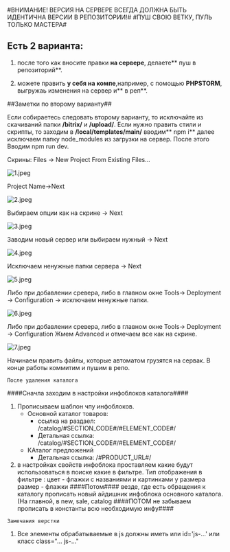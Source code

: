 #ВНИМАНИЕ! ВЕРСИЯ НА СЕРВЕРЕ ВСЕГДА ДОЛЖНА БЫТЬ ИДЕНТИЧНА ВЕРСИИ В РЕПОЗИТОРИИ!#
#ПУШ СВОЮ ВЕТКУ, ПУЛЬ ТОЛЬКО МАСТЕРА#
## Есть 2 варианта: ##

1) после того как вносите правки **на сервере**, делаете** пуш  в репозиторий**. 

2) можете править **у себя на компе**,например, с помощью **PHPSTORM**, выгружаь изменения на сервер и** в реп**. 


##Заметки по второму варианту##

Если собираетесь следовать второму варианту, то исключайте из скачиваний папки **/bitrix/** и **/upload/**. 
Если нужно править стили и скрипты, то заходим в **/local/templates/main/** вводим** npm i** далее исключаем папку node_modules из загрузки на сервер. После этого Вводим npm run dev.

Скрины: 
Files -> New Project From Existing Files...

![1.jpeg](http://www.imghost.in/img/2017-07/03/nl4ak342h078kn3we8u9mpcaj.jpg)

Project Name->Next

![2.jpeg](http://www.imghost.in/img/2017-07/03/jzp45yhfsiqkbhsadplri8vgr.jpg)

Выбираем опции как на скрине -> Next

![3.jpeg](http://www.imghost.in/img/2017-07/03/us8wtg6ivzcj7i3fycg7uh0as.jpg)

Заводим новый сервер или выбираем нужный -> Next

![4.jpeg](http://www.imghost.in/img/2017-07/03/qipco8w85iqaezv4361ax6z1b.jpg)

Исключаем ненужные папки сервера -> Next

![5.jpeg](http://www.imghost.in/img/2017-07/03/wkiwl2dugf9d278am9ebt84px.jpg)

Либо при добавлении сревера, либо в главном окне Tools-> Deployment -> Configuration -> исключаем ненужные папки.

![6.jpeg](http://www.imghost.in/img/2017-07/03/5csu3ugd43ou702b85353g27i.jpg)

Либо при добавлении сревера, либо в главном окне Tools-> Deployment -> Configuration Жмем Advanced и отмечаем все как на скрине.

![7.jpeg](http://www.imghost.in/img/2017-07/03/l5c1r83asvyzore9ndzpaui5n.jpg)

Начинаем править файлы, которые автоматом грузятся на сервак. В конце работы коммитим и пушим в репо.


```
После удаления каталога
```
####Сначла заходим в настройки инфоблоков каталога####
1) Прописываем шаблон чпу инфоблоков. 
    - Основной каталог товаров: 
         - ссылка на раздаел: /catalog/#SECTION_CODE#/#ELEMENT_CODE#/
         - Детальная ссылка: /catalog/#SECTION_CODE#/#ELEMENT_CODE#/
    - КАталог предложений
        - Детальная ссылка: /#PRODUCT_URL#/
2) в настройках свойств инфоблока проставляем какие будут использоваться в поиске какие в фильтре.
Тип отображения в фильтре :
цвет - флажки с названиями и картинками у размера
размер - флажки
####Потом####
везде, где есть обращения к каталогу прописать новый айдишник инфоблока основного каталога. (На главной, в new, sale, catalog
####ПОТОМ не забываем прописать в константы всю необходимую инфу####

`Замечания верстки`

1. Все элементы обрабатываемые в js должны иметь или id='js-...' или класс class="... js-..."
